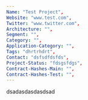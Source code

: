 ```yaml
--- 
Name: "Test Project", 
Website: "www.test.com", 
Twitter: "www.twitter.com", 
Architecture: "",
Segment: "",
Category: "",
Application-Category: "",
Tags: "dhrtrhdrt",
Contact: "dsfsdfdsfds",
Project-Status: "fdsgsfdgs",
Contract-Hashes-Main: "",
Contract-Hashes-Test: "",
--- 
```

<!--lang:en--> 
dsadasdasdasdsad
<!--lang:es--] 

<!--lang:de--] 

<!--lang:fr--] 

<!--lang:pl--] 

<!--lang:uk--] 

[!--lang:*--> 